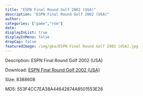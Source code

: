 ```yaml
---
title: "ESPN Final Round Golf 2002 (USA)"
description: "ESPN Final Round Golf 2002 (USA)"
author: 
categories: ["game","rom"]
date: 
displayInList: true
displayInMenu: false
dropCap: false
featuredImage: /img/gba/ESPN Final Round Golf 2002 [USA].jpg
---
```


Description: ESPN Final Round Golf 2002 (USA)

Download: <a style="text-decoration:underline;" href="https://mega.nz/#!LeAExa6a!8IXUafClxQpQSYkrKD7LE7OUu5UP_ISLCRUeNmqp10k" target = "_blank" rel = "nofollow" > ESPN Final Round Golf 2002 (USA)</a>

Size: 8388608

MD5: 553F4CC7EA38A44642874A8501553E26

